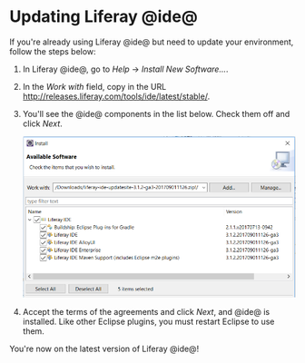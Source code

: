 # Updating Liferay @ide@

If you're already using Liferay @ide@ but need to update your environment,
follow the steps below:

1.  In Liferay @ide@, go to *Help* &rarr; *Install New Software...*. 

2.  In the *Work with* field, copy in the URL
    http://releases.liferay.com/tools/ide/latest/stable/.

3.  You'll see the @ide@ components in the list below. Check them off and click
    *Next*.

    ![Figure 3: Make sure to check all the @ide@ components you wish to install.](../../../images/ide-zip-install.png)

4.  Accept the terms of the agreements and click *Next*, and @ide@ is installed.
    Like other Eclipse plugins, you must restart Eclipse to use them.

You're now on the latest version of Liferay @ide@!
